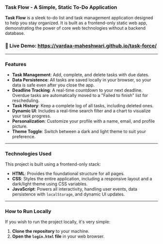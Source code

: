 ### Task Flow - A Simple, Static To-Do Application

**Task Flow** is a sleek to-do list and task management application designed to help you stay organized. It is built as a frontend-only static web app, demonstrating the power of core web technologies without a backend database.

### 🔗 Live Demo: https://vardaa-maheshwari.github.io/task-force/

---

### Features

* **Task Management**: Add, complete, and delete tasks with due dates.
* **Data Persistence**: All tasks are saved locally in your browser, so your data is safe even after you close the app.
* **Deadline Tracking**: A real-time countdown to your next deadline. Overdue tasks are automatically moved to a "Failed to finish" list for rescheduling.
* **Task History**: Keep a complete log of all tasks, including deleted ones.
* **Dynamic UI**: Includes a real-time search filter and a chart to visualize your task progress.
* **Personalization**: Customize your profile with a name, email, and profile picture.
* **Theme Toggle**: Switch between a dark and light theme to suit your preference.

---

### Technologies Used

This project is built using a frontend-only stack:

* **HTML**: Provides the foundational structure for all pages.
* **CSS**: Styles the entire application, including a responsive layout and a dark/light theme using CSS variables.
* **JavaScript**: Powers all interactivity, handling user events, data persistence with `localStorage`, and dynamic UI updates.

---

### How to Run Locally

If you wish to run the project locally, it's very simple:

1.  **Clone the repository** to your machine.
2.  **Open the `login.html` file** in your web browser.
